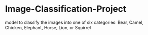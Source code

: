 # Image-Classification-Project
model to classify the images into one of six categories: Bear, Camel, Chicken, Elephant, Horse, Lion, or Squirrel 

